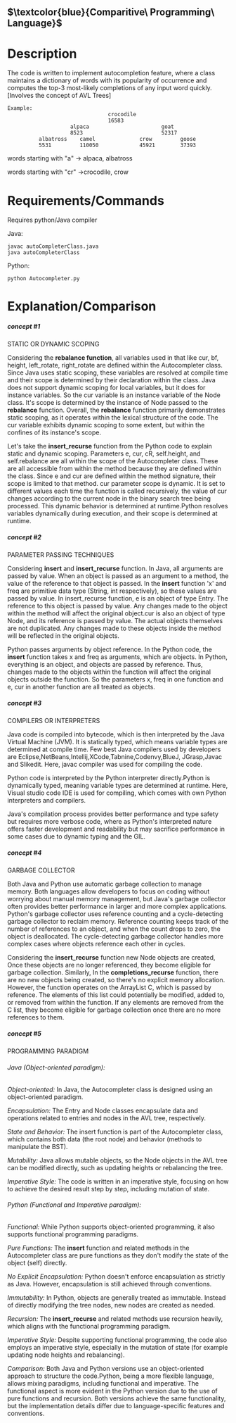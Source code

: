 ## $\textcolor{blue}{Comparitive\ Programming\ Language}$
# Description

The code is written to implement autocompletion feature, where a class maintains a dictionary of words with its popularity of occurrence and computes the top-3 most-likely completions of any input word quickly.
[Involves the concept of AVL Trees] 
``````````````````````````````````````````````````
Example:
                                crocodile
                                16583
                    alpaca                       goat
                    8523                         52317
          albatross    camel              crow         goose
          5531         110050             45921        37393
````````````````````````````````````````````````````````````````````

words starting with "a" -> alpaca, albatross

words starting with "cr" ->crocodile, crow

# Requirements/Commands
Requires python/Java compiler

Java:
``````````
javac autoCompleterClass.java
java autoCompleterClass
````````````

Python:
````````````
python Autocompleter.py
```````````````````

# Explanation/Comparison

##### concept #1 

STATIC OR DYNAMIC SCOPING

Considering the **rebalance function**, all variables used in that like cur, bf, height, left_rotate, right_rotate are defined within the Autocompleter class. Since Java uses static scoping, these variables are resolved at compile time and their scope is determined by their declaration within the class.
Java does not support dynamic scoping for local variables, but it does for instance variables.
So the cur variable is an instance variable of the Node class. It's scope is determined by the instance of Node passed to the **rebalance** function. 
Overall, the **rebalance** function primarily demonstrates static scoping, as it operates within the lexical structure of the code. The cur variable exhibits dynamic scoping to some extent, but within the confines of its instance's scope.


Let's take the **insert_recurse** function from the Python code to explain static and dynamic scoping. Parameters e, cur, cR, self.height, and self.rebalance are all within the scope of the Autocompleter class. These are all accessible from within the method because they are defined within the class. Since e and cur are defined within the method signature, their scope is limited to that method.
cur parameter scope is dynamic. It is set to different values each time the function is called recursively, the value of cur changes according to the current node in the binary search tree being processed. This dynamic behavior is determined at runtime.Python resolves variables dynamically during execution, and their scope is determined at runtime.

##### concept #2

PARAMETER PASSING TECHNIQUES

Considering **insert** and **insert_recurse** function. In Java, all arguments are passed by value. When an object is passed as an argument to a method, the value of the reference to that object is passed. In the **insert** function 'x' and freq are primitive data type (String, int respectively), so these values are passed by value. In insert_recurse function, e is an object of type Entry. The reference to this object is passed by value. Any changes made to the object within the method will affect the original object.cur is also an object of type Node, and its reference is passed by value. The actual objects themselves are not duplicated. Any changes made to these objects inside the method will be reflected in the original objects.

Python passes arguments by object reference. In the Python code, the **insert** function takes x and freq as arguments, which are objects.
In Python, everything is an object, and objects are passed by reference. Thus, changes made to the objects within the function will affect the original objects outside the function. So the parameters x, freq in one function and e, cur in another function are all treated as objects.


##### concept #3

COMPILERS OR INTERPRETERS

Java code is compiled into bytecode, which is then interpreted by the Java Virtual Machine (JVM). It is statically typed, which means variable types are determined at compile time. Few best Java compilers used by developers are Eclipse,NetBeans,Intellij,XCode,Tabnine,Codenvy,BlueJ, JGrasp,Javac and Slikedit. Here, javac compiler was used for compiling the code.

Python code is interpreted by the Python interpreter directly.Python is dynamically typed, meaning variable types are determined at runtime.
Here, Visual studio code IDE is used for compiling, which comes with own Python interpreters and compilers.

Java's compilation process provides better performance and type safety but requires more verbose code, where as Python's interpreted nature offers faster development and readability but may sacrifice performance in some cases due to dynamic typing and the GIL.

##### concept #4

GARBAGE COLLECTOR

Both Java and Python use automatic garbage collection to manage memory. Both languages allow developers to focus on coding without worrying about manual memory management, but Java's garbage collector often provides better performance in larger and more complex applications.
Python's garbage collector uses reference counting and a cycle-detecting garbage collector to reclaim memory. Reference counting keeps track of the number of references to an object, and when the count drops to zero, the object is deallocated. The cycle-detecting garbage collector handles more complex cases where objects reference each other in cycles.

Considering the **insert_recurse** function new Node objects are created, Once these objects are no longer referenced, they become eligible for garbage collection. Similarly, In the **completions_recurse** function, there are no new objects being created, so there's no explicit memory allocation. However, the function operates on the ArrayList<Entry> C, which is passed by reference. The elements of this list could potentially be modified, added to, or removed from within the function. If any elements are removed from the C list, they become eligible for garbage collection once there are no more references to them.

##### concept #5

PROGRAMMING PARADIGM

###### Java (Object-oriented paradigm):
*Object-oriented:* In Java, the Autocompleter class is designed using an object-oriented paradigm.

*Encapsulation:* The Entry and Node classes encapsulate data and operations related to entries and nodes in the AVL tree, respectively.

*State and Behavior:* The insert function is part of the Autocompleter class, which contains both data (the root node) and behavior (methods to manipulate the BST).

*Mutability:* Java allows mutable objects, so the Node objects in the AVL tree can be modified directly, such as updating heights or rebalancing the tree.

*Imperative Style:* The code is written in an imperative style, focusing on how to achieve the desired result step by step, including mutation of state.


###### Python (Functional and Imperative paradigm):
*Functional:* While Python supports object-oriented programming, it also supports functional programming paradigms.

*Pure Functions:* The **insert** function and related methods in the Autocompleter class are pure functions as they don't modify the state of the object (self) directly.

*No Explicit Encapsulation:* Python doesn't enforce encapsulation as strictly as Java. However, encapsulation is still achieved through conventions.

*Immutability:* In Python, objects are generally treated as immutable. Instead of directly modifying the tree nodes, new nodes are created as needed.

*Recursion:* The **insert_recurse** and related methods use recursion heavily, which aligns with the functional programming paradigm.

*Imperative Style:* Despite supporting functional programming, the code also employs an imperative style, especially in the mutation of state (for example updating node heights and rebalancing).


*Comparison:*
Both Java and Python versions use an object-oriented approach to structure the code.Python, being a more flexible language, allows mixing paradigms, including functional and imperative. The functional aspect is more evident in the Python version due to the use of pure functions and recursion. Both versions achieve the same functionality, but the implementation details differ due to language-specific features and conventions.




